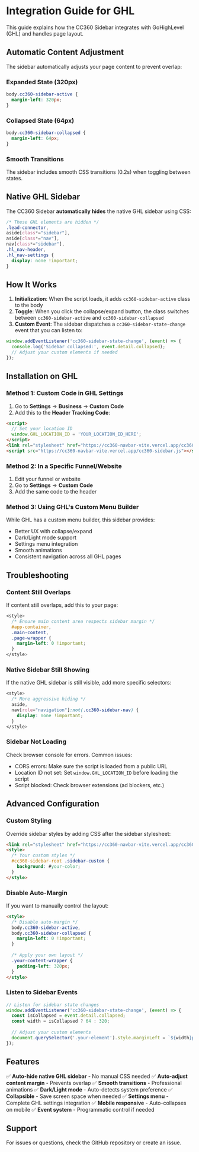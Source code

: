 # Integration Guide for GHL

This guide explains how the CC360 Sidebar integrates with GoHighLevel (GHL) and handles page layout.

## Automatic Content Adjustment

The sidebar automatically adjusts your page content to prevent overlap:

### Expanded State (320px)
```css
body.cc360-sidebar-active {
  margin-left: 320px;
}
```

### Collapsed State (64px)
```css
body.cc360-sidebar-collapsed {
  margin-left: 64px;
}
```

### Smooth Transitions
The sidebar includes smooth CSS transitions (0.2s) when toggling between states.

## Native GHL Sidebar

The CC360 Sidebar **automatically hides** the native GHL sidebar using CSS:

```css
/* These GHL elements are hidden */
.lead-connector,
aside[class*="sidebar"],
aside[class*="nav"],
nav[class*="sidebar"],
.hl_nav-header,
.hl_nav-settings {
  display: none !important;
}
```

## How It Works

1. **Initialization**: When the script loads, it adds `cc360-sidebar-active` class to the body
2. **Toggle**: When you click the collapse/expand button, the class switches between `cc360-sidebar-active` and `cc360-sidebar-collapsed`
3. **Custom Event**: The sidebar dispatches a `cc360-sidebar-state-change` event that you can listen to:

```javascript
window.addEventListener('cc360-sidebar-state-change', (event) => {
  console.log('Sidebar collapsed:', event.detail.collapsed);
  // Adjust your custom elements if needed
});
```

## Installation on GHL

### Method 1: Custom Code in GHL Settings

1. Go to **Settings** → **Business** → **Custom Code**
2. Add this to the **Header Tracking Code**:

```html
<script>
  // Set your location ID
  window.GHL_LOCATION_ID = 'YOUR_LOCATION_ID_HERE';
</script>
<link rel="stylesheet" href="https://cc360-navbar-vite.vercel.app/cc360-sidebar.css">
<script src="https://cc360-navbar-vite.vercel.app/cc360-sidebar.js"></script>
```

### Method 2: In a Specific Funnel/Website

1. Edit your funnel or website
2. Go to **Settings** → **Custom Code**
3. Add the same code to the header

### Method 3: Using GHL's Custom Menu Builder

While GHL has a custom menu builder, this sidebar provides:
- Better UX with collapse/expand
- Dark/Light mode support
- Settings menu integration
- Smooth animations
- Consistent navigation across all GHL pages

## Troubleshooting

### Content Still Overlaps

If content still overlaps, add this to your page:

```css
<style>
  /* Ensure main content area respects sidebar margin */
  #app-container,
  .main-content,
  .page-wrapper {
    margin-left: 0 !important;
  }
</style>
```

### Native Sidebar Still Showing

If the native GHL sidebar is still visible, add more specific selectors:

```css
<style>
  /* More aggressive hiding */
  aside,
  nav[role="navigation"]:not(.cc360-sidebar-nav) {
    display: none !important;
  }
</style>
```

### Sidebar Not Loading

Check browser console for errors. Common issues:
- CORS errors: Make sure the script is loaded from a public URL
- Location ID not set: Set `window.GHL_LOCATION_ID` before loading the script
- Script blocked: Check browser extensions (ad blockers, etc.)

## Advanced Configuration

### Custom Styling

Override sidebar styles by adding CSS after the sidebar stylesheet:

```html
<link rel="stylesheet" href="https://cc360-navbar-vite.vercel.app/cc360-sidebar.css">
<style>
  /* Your custom styles */
  #cc360-sidebar-root .sidebar-custom {
    background: #your-color;
  }
</style>
```

### Disable Auto-Margin

If you want to manually control the layout:

```html
<style>
  /* Disable auto-margin */
  body.cc360-sidebar-active,
  body.cc360-sidebar-collapsed {
    margin-left: 0 !important;
  }
  
  /* Apply your own layout */
  .your-content-wrapper {
    padding-left: 320px;
  }
</style>
```

### Listen to Sidebar Events

```javascript
// Listen for sidebar state changes
window.addEventListener('cc360-sidebar-state-change', (event) => {
  const isCollapsed = event.detail.collapsed;
  const width = isCollapsed ? 64 : 320;
  
  // Adjust your custom elements
  document.querySelector('.your-element').style.marginLeft = `${width}px`;
});
```

## Features

✅ **Auto-hide native GHL sidebar** - No manual CSS needed
✅ **Auto-adjust content margin** - Prevents overlap
✅ **Smooth transitions** - Professional animations
✅ **Dark/Light mode** - Auto-detects system preference
✅ **Collapsible** - Save screen space when needed
✅ **Settings menu** - Complete GHL settings integration
✅ **Mobile responsive** - Auto-collapses on mobile
✅ **Event system** - Programmatic control if needed

## Support

For issues or questions, check the GitHub repository or create an issue.

